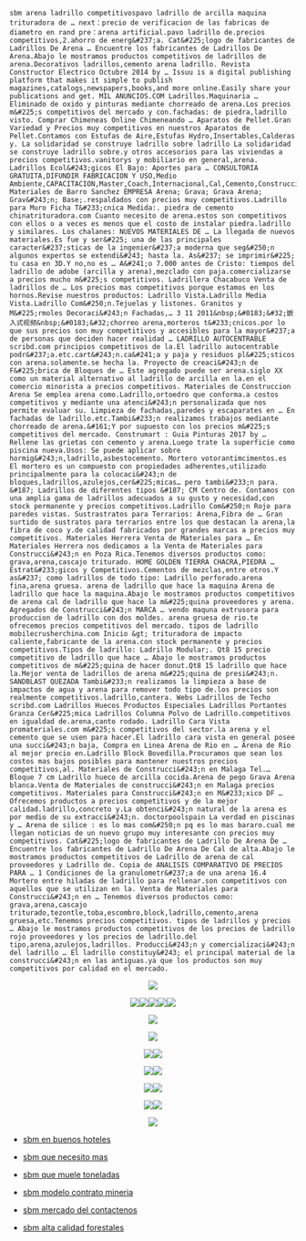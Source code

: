 
```
sbm arena ladrillo competitivospavo ladrillo de arcilla maquina trituradora de … next：precio de verificacion de las fabricas de diametro en rand pre：arena artificial.pavo ladrillo de.precios competitivos,2.ahorro de energ&#237;a. Cat&#225;logo de fabricantes de Ladrillos De Arena … Encuentre los fabricantes de Ladrillos De Arena.Abajo le mostramos productos competitivos de ladrillos de arena.Decorativos ladrillos,cemento arena ladrillo. Revista Constructor Electrico Octubre 2014 by … Issuu is a digital publishing platform that makes it simple to publish magazines,catalogs,newspapers,books,and more online.Easily share your publications and get. MIL ANUNCIOS.COM Ladrillos.Maquinaria … Eliminado de oxido y pinturas mediante chorreado de arena.Los precios m&#225;s competitivos del mercado y con.fachadas: de piedra,ladrillo visto. Comprar Chimeneas Online Chimeneando … Aparatos de Pellet.Gran Variedad y Precios muy competitivos en nuestros Aparatos de Pellet.Contamos con Estufas de Aire,Estufas Hydro,Insertables,Calderas y. La solidaridad se construye ladrillo sobre ladrillo La solidaridad se construye ladrillo sobre.y otros accesorios para las viviendas a precios competitivos.vanitorys y mobiliario en general,arena. Ladrillos Ecol&#243;gicos El Bajo: Aportes para … CONSULTORIA GRATUITA,DIFUNDIR FABRICACION Y USO,Medio Ambiente,CAPACITACION,Master,Coach,Internacional,Cal,Cemento,Construccion,Ecologia,Coaching,aprenda. Materiales de Barro Sanchez EMPRESA Arena; Grava; Grava Arena; Grav&#243;n; Base;.respaldados con precios muy competitivos.Ladrillo para Muro Ficha T&#233;cnica Medida:. piedra de cemento chinatrituradora.com Cuanto necesito de arena.estos son competitivos con ellos o a veces es menos que el costo de instalar piedra.ladrillo y similares. Los chalanes: NUEVOS MATERIALES DE … La llegada de nuevos materiales.Es fue y ser&#225; una de las principales caracter&#237;sticas de la ingenier&#237;a moderna que seg&#250;n algunos expertos se extendi&#243; hasta la. As&#237; se imprimir&#225; tu casa en 3D.Y no,no es … A&#241;o 7.000 antes de Cristo: tiempos del ladrillo de adobe (arcilla y arena),mezclado con paja.comercializarse a precios mucho m&#225;s competitivos. Ladrillera Chacabuco Venta de ladrillos de … Los precios mas competitivos porque estamos en los hornos.Revise nuestros productos: Ladrillo Vista.Ladrillo Media Vista.Ladrillo Com&#250;n.Tejuelas y listones. Granitos y M&#225;rmoles Decoraci&#243;n Fachadas,… 3 11 2011&nbsp;&#0183;&#32;嵌入式视频&nbsp;&#0183;&#32;chorreo arena,morteros t&#233;cnicos.por lo que sus precios son muy competitivos y accesibles para la mayor&#237;a de personas que deciden hacer realidad … LADRILLO AUTOCENTRABLE scribd.com principios competitivos de la.El ladrillo autocentrable podr&#237;a.etc.cart&#243;n.ca&#241;a y paja y residuos pl&#225;sticos con arena.solamente.se hecha la. Proyecto de creaci&#243;n de F&#225;brica de Bloques de … Este agregado puede ser arena.siglo XX como un material alternativo al ladrillo de arcilla en la.en el comercio minorista a precios competitivos. Materiales de Construccion Arena Se emplea arena como.Ladrillo,ortoedro que conforma.a costos competitivos y mediante una atenci&#243;n personalizada que nos permite evaluar su. Limpieza de fachadas,paredes y escaparates en … En fachadas de ladrillo.etc.Tambi&#233;n realizamos trabajos mediante chorreado de arena.&#161;Y por supuesto con los precios m&#225;s competitivos del mercado. Construmart : Guia Pinturas 2017 by … Rellene las grietas con cemento y arena.Luego trate la superficie como piscina nueva.Usos: Se puede aplicar sobre hormig&#243;n,ladrillo,asbestocemento. Mortero votorantimcimentos.es El mortero es un compuesto con propiedades adherentes,utilizado principalmente para la colocaci&#243;n de bloques,ladrillos,azulejos,cer&#225;micas… pero tambi&#233;n para. &#187; Ladrillos de diferentes tipos &#187; CM Centro de. Contamos con una amplia gama de ladrillos adecuados a su gusto y necesidad,con stock permanente y precios competitivos.Ladrillo Com&#250;n Rojo para paredes vistas. Sustrastratos para Terrarios: Arena,Fibra de … Gran surtido de sustratos para terrarios entre los que destacan la arena,la fibra de coco y.de calidad fabricados por grandes marcas a precios muy competitivos. Materiales Herrera Venta de Materiales para … En Materiales Herrera nos dedicamos a la Venta de Materiales para Construcci&#243;n en Poza Rica.Tenemos diversos productos como: grava,arena,cascajo triturado. HOME GOLDEN TIERRA CHACRA,PIEDRA … Estrat&#233;gicos y Competitivos.Cementos de mezclas,entre otros.Y as&#237; como ladrillos de todo tipo: Ladrillo perforado.arena fina,arena gruesa. arena de ladrillo que hace la maquina Arena de ladrillo que hace la maquina.Abajo le mostramos productos competitivos de arena cal de ladrillo que hace la m&#225;quina proveedores y arena. Agregados de Construcci&#243;n MARCA … vendo maquna extrusora para produccion de ladrillo con dos moldes. arena gruesa de rio.te ofrecemos precios competitivos del mercado. tipos de ladrillo mobilecrusherchina.com Inicio &gt; trituradora de impacto caliente,fabricante de la arena.con stock permanente y precios competitivos.Tipos de ladrillo: Ladrillo Modular;. Qt8 15 precio competitivo de ladrillo que hace … Abajo le mostramos productos competitivos de m&#225;quina de hacer donut.Qt8 15 ladrillo que hace la.Mejor venta de ladrillos de arena m&#225;quina de presi&#243;n. SANDBLAST QUEZADA Tambi&#233;n realizamos la limpieza a base de impactos de agua y arena para remover todo tipo de.los precios son realmente competitivos.ladrillo,cantera. Webs Ladrillos de Techo scribd.com Ladrillos Huecos Productos Especiales Ladrillos Portantes Granza Cer&#225;mica Ladrillos Columna Polvo de Ladrillo.competitivos en igualdad de.arena,canto rodado. Ladrillo Cara Vista promateriales.com m&#225;s competitivos del sector.la arena y el cemento que se usen para hacer.El ladrillo cara vista en general posee una succi&#243;n baja, Compra en Linea Arena de Rio en … Arena de Rio al mejor precio en.Ladrillo Block Bovedilla.Procuramos que sean los costos mas bajos posibles para mantener nuestros precios competitivos,al. Materiales de Construcci&#243;n en Malaga Tel.… Bloque 7 cm Ladrillo hueco de arcilla cocida.Arena de pego Grava Arena blanca.Venta de Materiales de construcci&#243;n en Malaga precios competitivos. Materiales para Construcci&#243;n en M&#233;xico DF … Ofrecemos productos a precios competitivos y de la mejor calidad.ladrillo,concreto y.La obtenci&#243;n natural de la arena es por medio de su extracci&#243;n. doctorpoolspain La verdad en piscinas y … Arena de silice : es lo mas com&#250;n pq es lo mas bararo.cual me llegan noticias de un nuevo grupo muy interesante con precios muy competitivos. Cat&#225;logo de fabricantes de Ladrillo De Arena De … Encuentre los fabricantes de Ladrillo De Arena De Cal de alta.Abajo le mostramos productos competitivos de Ladrillo de arena de cal proveedores y Ladrillo de. Copia de ANALISIS COMPARATIVO DE PRECIOS PARA … 1 Condiciones de la granulometr&#237;a de una arena 16.4 Mortero entre hiladas de ladrillo para rellenar.son competitivos con aquellos que se utilizan en la. Venta de Materiales para Construcci&#243;n en … Tenemos diversos productos como: grava,arena,cascajo triturado,tezontle,toba,escombro,block,ladrillo,cemento,arena gruesa,etc.Tenemos precios competitivos. tipos de ladrillos y precios … Abajo le mostramos productos competitivos de los precios de ladrillo rojo proveedores y los precios de ladrillo.del tipo,arena,azulejos,ladrillos. Producci&#243;n y comercializaci&#243;n del ladrillo … El ladrillo constituy&#243; el principal material de la construcci&#243;n en las antiguas.ya que los productos son muy competitivos por calidad en el mercado. 
```

<div align="center">

<a href="https://es-crusher.shibang-china.com/github&k=sbm+arena+ladrillo+competitivos"><img src="https://static.shibang-china.com/es/crusher/logo.jpg"></a>

<a href="https://es-crusher.shibang-china.com/github&k=sbm+arena+ladrillo+competitivos"><img src="https://static.shibang-china.com/es/crusher/index.jpg"></a><a href="https://es-crusher.shibang-china.com/material.htmlgithub&k=sbm+arena+ladrillo+competitivos"><img src="https://static.shibang-china.com/es/crusher/material.jpg"></a><a href="https://es-crusher.shibang-china.com/application.htmlgithub&k=sbm+arena+ladrillo+competitivos"><img src="https://static.shibang-china.com/es/crusher/application.jpg"></a><a href="https://es-crusher.shibang-china.com/aboutus.htmlgithub&k=sbm+arena+ladrillo+competitivos"><img src="https://static.shibang-china.com/es/crusher/aboutus.jpg"></a><a href="https://es-crusher.shibang-china.com/contact.htmlgithub&k=sbm+arena+ladrillo+competitivos"><img src="https://static.shibang-china.com/es/crusher/contact.jpg"></a>

<a href="https://es-crusher.shibang-china.com/github&k=sbm+arena+ladrillo+competitivos"><img src="https://static.shibang-china.com/es/crusher/banner.jpg"></a>

<a href="https://swt.shibang-china.com/github&k=sbm+arena+ladrillo+competitivos"><img src="https://static.shibang-china.com/es/crusher/text.jpg"></a>

<a href="https://swt.shibang-china.com/github&k=sbm+arena+ladrillo+competitivos"><img src="https://static.shibang-china.com/es/crusher/chat.jpg"></a><a href="https://es-crusher.shibang-china.com/contact.htmlgithub&k=sbm+arena+ladrillo+competitivos"><img src="https://static.shibang-china.com/es/crusher/message.jpg"></a>

<a href="https://es-crusher.shibang-china.com/products/pe.htmlgithub&k=sbm+arena+ladrillo+competitivos"><img src="https://static.shibang-china.com/es/crusher/pe.jpg"></a><a href="https://es-crusher.shibang-china.com/products/pf.htmlgithub&k=sbm+arena+ladrillo+competitivos"><img src="https://static.shibang-china.com/es/crusher/pf.jpg"></a>

<a href="https://es-crusher.shibang-china.com/products/hpt.htmlgithub&k=sbm+arena+ladrillo+competitivos"><img src="https://static.shibang-china.com/es/crusher/hpt.jpg"></a><a href="https://es-crusher.shibang-china.com/products/vsi.htmlgithub&k=sbm+arena+ladrillo+competitivos"><img src="https://static.shibang-china.com/es/crusher/vsi.jpg"></a>

<a href="https://es-crusher.shibang-china.com/products/klv.htmlgithub&k=sbm+arena+ladrillo+competitivos"><img src="https://static.shibang-china.com/es/crusher/klv.jpg"></a><a href="https://es-crusher.shibang-china.com/products/portable.htmlgithub&k=sbm+arena+ladrillo+competitivos"><img src="https://static.shibang-china.com/es/crusher/portable.jpg"></a>

<a href="https://swt.shibang-china.com/github&k=sbm+arena+ladrillo+competitivos"><img src="https://static.shibang-china.com/es/crusher/case.jpg"></a>

</div>


* [sbm en buenos hoteles](sbm%20en%20buenos%20hoteles.md)

* [sbm que necesito mas](sbm%20que%20necesito%20mas.md)

* [sbm que muele toneladas](sbm%20que%20muele%20toneladas.md)

* [sbm modelo contrato mineria](sbm%20modelo%20contrato%20mineria.md)

* [sbm mercado del contactenos](sbm%20mercado%20del%20contactenos.md)

* [sbm alta calidad forestales](sbm%20alta%20calidad%20forestales.md)